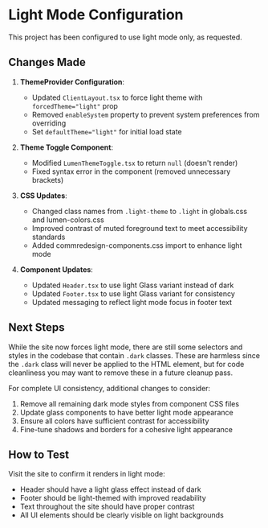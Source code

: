 # Light Mode Configuration

This project has been configured to use light mode only, as requested.

## Changes Made

1. **ThemeProvider Configuration**:
   - Updated `ClientLayout.tsx` to force light theme with `forcedTheme="light"` prop
   - Removed `enableSystem` property to prevent system preferences from overriding
   - Set `defaultTheme="light"` for initial load state

2. **Theme Toggle Component**:
   - Modified `LumenThemeToggle.tsx` to return `null` (doesn't render)
   - Fixed syntax error in the component (removed unnecessary brackets)

3. **CSS Updates**:
   - Changed class names from `.light-theme` to `.light` in globals.css and lumen-colors.css
   - Improved contrast of muted foreground text to meet accessibility standards
   - Added commredesign-components.css import to enhance light mode

4. **Component Updates**:
   - Updated `Header.tsx` to use light Glass variant instead of dark
   - Updated `Footer.tsx` to use light Glass variant for consistency
   - Updated messaging to reflect light mode focus in footer text

## Next Steps

While the site now forces light mode, there are still some selectors and styles in the codebase that contain `.dark` classes. These are harmless since the `.dark` class will never be applied to the HTML element, but for code cleanliness you may want to remove these in a future cleanup pass.

For complete UI consistency, additional changes to consider:
1. Remove all remaining dark mode styles from component CSS files
2. Update glass components to have better light mode appearance
3. Ensure all colors have sufficient contrast for accessibility
4. Fine-tune shadows and borders for a cohesive light appearance

## How to Test

Visit the site to confirm it renders in light mode:
- Header should have a light glass effect instead of dark
- Footer should be light-themed with improved readability
- Text throughout the site should have proper contrast
- All UI elements should be clearly visible on light backgrounds
